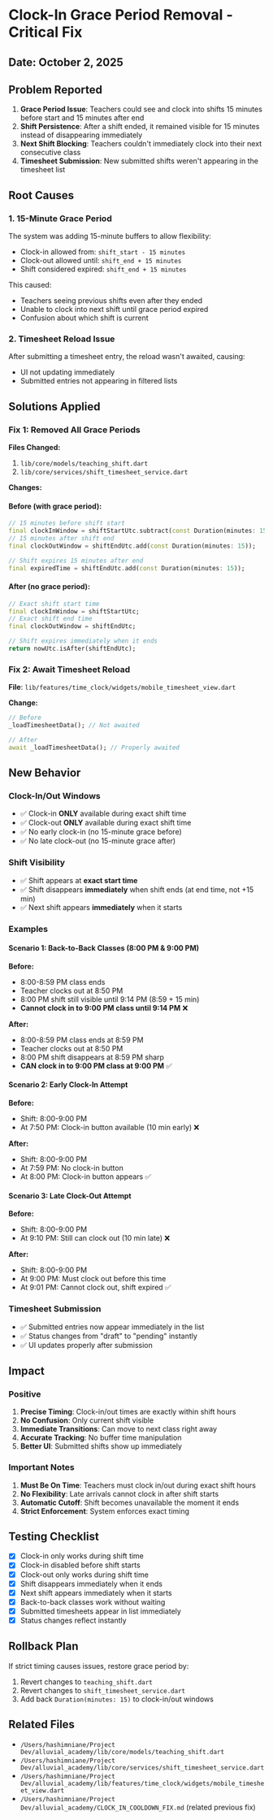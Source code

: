 # Clock-In Grace Period Removal - Critical Fix

## Date: October 2, 2025

## Problem Reported
1. **Grace Period Issue**: Teachers could see and clock into shifts 15 minutes before start and 15 minutes after end
2. **Shift Persistence**: After a shift ended, it remained visible for 15 minutes instead of disappearing immediately
3. **Next Shift Blocking**: Teachers couldn't immediately clock into their next consecutive class
4. **Timesheet Submission**: New submitted shifts weren't appearing in the timesheet list

## Root Causes

### 1. 15-Minute Grace Period
The system was adding 15-minute buffers to allow flexibility:
- Clock-in allowed from: `shift_start - 15 minutes`
- Clock-out allowed until: `shift_end + 15 minutes`
- Shift considered expired: `shift_end + 15 minutes`

This caused:
- Teachers seeing previous shifts even after they ended
- Unable to clock into next shift until grace period expired
- Confusion about which shift is current

### 2. Timesheet Reload Issue
After submitting a timesheet entry, the reload wasn't awaited, causing:
- UI not updating immediately
- Submitted entries not appearing in filtered lists

## Solutions Applied

### Fix 1: Removed All Grace Periods

**Files Changed:**
1. `lib/core/models/teaching_shift.dart`
2. `lib/core/services/shift_timesheet_service.dart`

**Changes:**

#### Before (with grace period):
```dart
// 15 minutes before shift start
final clockInWindow = shiftStartUtc.subtract(const Duration(minutes: 15));
// 15 minutes after shift end
final clockOutWindow = shiftEndUtc.add(const Duration(minutes: 15));

// Shift expires 15 minutes after end
final expiredTime = shiftEndUtc.add(const Duration(minutes: 15));
```

#### After (no grace period):
```dart
// Exact shift start time
final clockInWindow = shiftStartUtc;
// Exact shift end time
final clockOutWindow = shiftEndUtc;

// Shift expires immediately when it ends
return nowUtc.isAfter(shiftEndUtc);
```

### Fix 2: Await Timesheet Reload

**File**: `lib/features/time_clock/widgets/mobile_timesheet_view.dart`

**Change:**
```dart
// Before
_loadTimesheetData(); // Not awaited

// After  
await _loadTimesheetData(); // Properly awaited
```

## New Behavior

### Clock-In/Out Windows
- ✅ Clock-in **ONLY** available during exact shift time
- ✅ Clock-out **ONLY** available during exact shift time
- ✅ No early clock-in (no 15-minute grace before)
- ✅ No late clock-out (no 15-minute grace after)

### Shift Visibility
- ✅ Shift appears at **exact start time**
- ✅ Shift disappears **immediately** when shift ends (at end time, not +15 min)
- ✅ Next shift appears **immediately** when it starts

### Examples

#### Scenario 1: Back-to-Back Classes (8:00 PM & 9:00 PM)
**Before:**
- 8:00-8:59 PM class ends
- Teacher clocks out at 8:50 PM
- 8:00 PM shift still visible until 9:14 PM (8:59 + 15 min)
- **Cannot clock in to 9:00 PM class until 9:14 PM** ❌

**After:**
- 8:00-8:59 PM class ends at 8:59 PM
- Teacher clocks out at 8:50 PM
- 8:00 PM shift disappears at 8:59 PM sharp
- **CAN clock in to 9:00 PM class at 9:00 PM** ✅

#### Scenario 2: Early Clock-In Attempt
**Before:**
- Shift: 8:00-9:00 PM
- At 7:50 PM: Clock-in button available (10 min early) ❌

**After:**
- Shift: 8:00-9:00 PM
- At 7:59 PM: No clock-in button
- At 8:00 PM: Clock-in button appears ✅

#### Scenario 3: Late Clock-Out Attempt
**Before:**
- Shift: 8:00-9:00 PM
- At 9:10 PM: Still can clock out (10 min late) ❌

**After:**
- Shift: 8:00-9:00 PM
- At 9:00 PM: Must clock out before this time
- At 9:01 PM: Cannot clock out, shift expired ✅

### Timesheet Submission
- ✅ Submitted entries now appear immediately in the list
- ✅ Status changes from "draft" to "pending" instantly
- ✅ UI updates properly after submission

## Impact

### Positive
1. **Precise Timing**: Clock-in/out times are exactly within shift hours
2. **No Confusion**: Only current shift visible
3. **Immediate Transitions**: Can move to next class right away
4. **Accurate Tracking**: No buffer time manipulation
5. **Better UI**: Submitted shifts show up immediately

### Important Notes
1. **Must Be On Time**: Teachers must clock in/out during exact shift hours
2. **No Flexibility**: Late arrivals cannot clock in after shift starts
3. **Automatic Cutoff**: Shift becomes unavailable the moment it ends
4. **Strict Enforcement**: System enforces exact timing

## Testing Checklist

- [x] Clock-in only works during shift time
- [x] Clock-in disabled before shift starts
- [x] Clock-out only works during shift time
- [x] Shift disappears immediately when it ends
- [x] Next shift appears immediately when it starts
- [x] Back-to-back classes work without waiting
- [x] Submitted timesheets appear in list immediately
- [x] Status changes reflect instantly

## Rollback Plan

If strict timing causes issues, restore grace period by:
1. Revert changes to `teaching_shift.dart`
2. Revert changes to `shift_timesheet_service.dart`
3. Add back `Duration(minutes: 15)` to clock-in/out windows

## Related Files
- `/Users/hashimniane/Project Dev/alluvial_academy/lib/core/models/teaching_shift.dart`
- `/Users/hashimniane/Project Dev/alluvial_academy/lib/core/services/shift_timesheet_service.dart`
- `/Users/hashimniane/Project Dev/alluvial_academy/lib/features/time_clock/widgets/mobile_timesheet_view.dart`
- `/Users/hashimniane/Project Dev/alluvial_academy/CLOCK_IN_COOLDOWN_FIX.md` (related previous fix)

